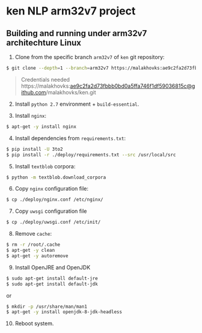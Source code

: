 # ken NLP arm32v7 project

## Building and running under arm32v7 architechture Linux

1. Clone from the specific branch `arm32v7` of `ken` git repository:

```bash
$ git clone --depth=1 --branch=arm32v7 https://malakhovks:ae9c2fa2d73fbbb0bd0a5ffa746f1df59036815c@github.com/malakhovks/ken.git
```
> Credentials needed
> https://malakhovks:ae9c2fa2d73fbbb0bd0a5ffa746f1df59036815c@github.com/malakhovks/ken.git

2. Install `python 2.7` environment + `build-essential`.

3. Install `nginx`:

```bash
$ apt-get -y install nginx
```
4. Install dependencies from `requirements.txt`:
```bash
$ pip install -U 3to2
$ pip install -r ./deploy/requirements.txt --src /usr/local/src
```
5. Install `textblob` corpora:
```bash
$ python -m textblob.download_corpora
```
6. Copy `nginx` configuration file:
```bash
$ cp ./deploy/nginx.conf /etc/nginx/ 
```
7. Copy `uwsgi` configuration file
```bash
$ cp ./deploy/uwsgi.conf /etc/init/
```
8. Remove `cache`:
```bash
$ rm -r /root/.cache
$ apt-get -y clean
$ apt-get -y autoremove
```
9. Install OpenJRE and OpenJDK
```bash
$ sudo apt-get install default-jre
$ sudo apt-get install default-jdk
```
or
```bash
$ mkdir -p /usr/share/man/man1
$ apt-get -y install openjdk-8-jdk-headless
```
10. Reboot system.